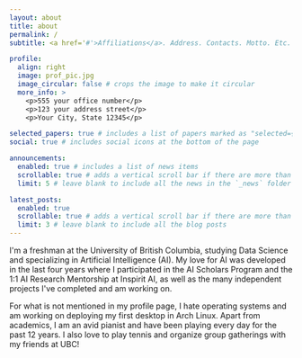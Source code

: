 ```yaml
---
layout: about
title: about
permalink: /
subtitle: <a href='#'>Affiliations</a>. Address. Contacts. Motto. Etc.

profile:
  align: right
  image: prof_pic.jpg
  image_circular: false # crops the image to make it circular
  more_info: >
    <p>555 your office number</p>
    <p>123 your address street</p>
    <p>Your City, State 12345</p>

selected_papers: true # includes a list of papers marked as "selected={true}"
social: true # includes social icons at the bottom of the page

announcements:
  enabled: true # includes a list of news items
  scrollable: true # adds a vertical scroll bar if there are more than 3 news items
  limit: 5 # leave blank to include all the news in the `_news` folder

latest_posts:
  enabled: true
  scrollable: true # adds a vertical scroll bar if there are more than 3 new posts items
  limit: 3 # leave blank to include all the blog posts
---
```


I'm a freshman at the University of British Columbia, studying Data Science and specializing in Artificial Intelligence (AI). My love for AI was developed in the last four years where I participated in the AI Scholars Program and the 1:1 AI Research Mentorship at Inspirit AI, as well as the many independent projects I've completed and am working on. 

For what is not mentioned in my profile page, I hate operating systems and am working on deploying my first desktop in Arch Linux. Apart from academics, I am an avid pianist and have been playing every day for the past 12 years. I also love to play tennis and organize group gatherings with my friends at UBC!


